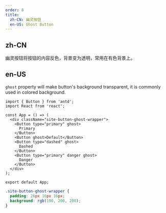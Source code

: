 ```yaml
---
order: 8
title:
  zh-CN: 幽灵按钮
  en-US: Ghost Button
---
```


## zh-CN

幽灵按钮将按钮的内容反色，背景变为透明，常用在有色背景上。

## en-US

`ghost` property will make button's background transparent, it is commonly used in colored background.

```tsx
import { Button } from 'antd';
import React from 'react';

const App = () => (
  <div className="site-button-ghost-wrapper">
    <Button type="primary" ghost>
      Primary
    </Button>
    <Button ghost>Default</Button>
    <Button type="dashed" ghost>
      Dashed
    </Button>
    <Button type="primary" danger ghost>
      Danger
    </Button>
  </div>
);

export default App;
```

```css
.site-button-ghost-wrapper {
  padding: 26px 16px 16px;
  background: rgb(190, 200, 200);
}
```
